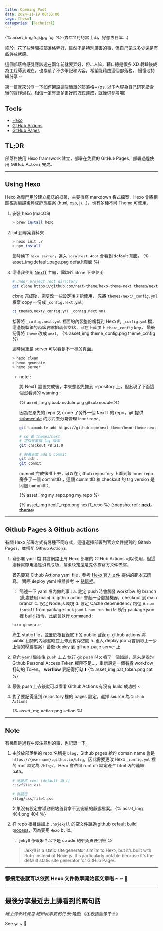```yaml
---
title: Opening Post
date: 2024-11-19 00:00:00
tags: [hexo]
categories: [Technical]
---
```


{% asset_img fuji.jpg fuji %}
(去年11月的富士山，好想去日本...)


終於，花了些時間把部落格弄好，雖然不是特別厲害的事，但自己完成多少還是有些許成就感。

<!-- more -->

這個部落格感覺應該遠在兩年前就要弄好，但...人嘛，藉口總是很多 XD
轉職後成為工程師到現在，也累積了不少筆記和內容，希望能藉由這個部落格，
慢慢地持續分享 ~

第一篇就來分享一下如何架設這個簡單的部落格~
(ps. 以下內容為自己研究摸索後的實作過程，相信一定有更多更好的方式達成，就僅供參考囉)

## Tools
- [Hexo](https://hexo.io/zh-tw/)
- [GitHub Actions](https://docs.github.com/en/actions)
- [GitHub Pages](https://docs.github.com/en/pages/getting-started-with-github-pages/about-github-pages)

## TL;DR
部落格使用 Hexo framework 建立，部署在免費的 GitHub Pages，部署過程使用 GitHub Actions 完成。

------------

## Using Hexo

Hexo 為專門用於建立網誌的框架，主要撰寫 markdown 格式檔案，Hexo 會將相關檔案編譯後轉成靜態檔案 (html, css, js...)，也有多種不同 Theme 可使用。

1. 安裝 hexo (macOS)

    ```sh
    > brew install hexo
    ```
2. cd 到專案資料夾
    ```sh
    > hexo init ./
    > npm install
    ```
    這時候下 `hexo server`，進入 `localhost:4000` 會看到 default 頁面。
{% asset_img default_page.png default頁面 %}

3. 這邊我使用 [NextT](https://theme-next.js.org/) 主題，需額外 clone 下來使用
    ```sh
    # under project root directory
    git clone https://github.com/next-theme/hexo-theme-next themes/next
    ```
    clone 完成後，需更改一些設定後才能使用，
    先將 `themes/next/_config.yml` 檔案 copy 一份成 `_config.next.yml`。
    ```sh
    cp themes/next/_config.yml _config.next.yml
    ```
    接著將 `_config.next.yml` 裡面的內容整份複製到 Hexo 的 `_config.yml` 檔，這邊複製後的內容要縮排兩個空格，且在上面加上 `theme_config` key，
    最後記得將 `theme` 改成 `next`。
    {% asset_img theme_config.png theme_config %}

    這時候重啟 server 可以看到不一樣的頁面。
    ```sh
    > hexo clean
    > hexo generate
    > hexo server
    ```

    - note :

        將 NextT 設置完成後，本來想說先推到 repository 上，但出現了下面這個沒看過的 warning :

        {% asset_img gitsubmodule.png  gitsubmodule %}

        因為在原先的 repo 又 clone 了另外一個 NextT 的 repo，git 提供 [submodule](https://git-scm.com/book/en/v2/Git-Tools-Submodules) 的方式去分開管理 inner repo。
        ```sh
        git submodule add https://github.com/next-theme/hexo-theme-next themes/next

        # cd 進 themes/next
        # 定版在某個 tag 版本
        git checkout v8.21.0

        # 接著正常 add & commit
        git add .
        git commit
        ```
        commit 完成後推上去，可以在 github repository 上看到該 inner repo 旁多了一個 commitID ，這個 commitID 和 checkout 的 tag version 是同個 commitID。

        {% asset_img my_repo.png my_repo %}

        {% asset_img nextT_repo.png nextT_repo %}
        (snapshot ref : [**next-theme**](https://github.com/next-theme/hexo-theme-next))

------------

## Github Pages & Github actions

有關 Hexo 部署方式有幾種不同方式，這邊選擇部署到官方文件提到的 Github Pages，並搭配 Github Actions。

1. 寫部署 yaml 檔
    其實網路上有 Hexo 部署的 GitHub Actions 可以使用，但這邊我實際用過是沒有成功，最後決定還是先依照官方文件去寫。

    首先要寫 Github Actions yaml file，參考 [Hexo 官方文件](https://hexo.io/docs/github-pages) 提供的範本去撰寫。
    實際 deploy yaml 檔請參考 -> [點這裡](https://github.com/ThatMrWayne/blog/blob/main/.github/workflows/deploy.yml)。
    - 簡述一下 yaml 檔內做的事 :
    a. 設定 push 時會觸發 workflow 的 branch (此處使用 main)
    b. github action 會起一台虛擬機器，checkout 到 main branch
    c. 設定 Node.js 環境
    d. 設定 Cache depenedency 路徑
    e. `npm isntall` from package-lock.json
    f. `num run build` 執行 package.json 裡 build 指令，此處會執行 command :
    ```sh
    hexo generate
    ```
    產生 static file，並置於根目錄底下的 public 目錄
    g. github actions 將 public 目錄的內容壓縮並上傳到暫存空間
    h. 進入 deploy job 時會讀取上一步上傳的壓縮檔案
    i. 最後 deploy 到 github-page server 上

2. 寫完 yaml 檔後後 push 上去
    執行 git push 時又噴了一個錯誤，原來是我的 Github Personal Access Token 權限不足...，重新設定一個有將 workflow 打勾的 Token。
    **worflow** 要記得打勾 ⬇️
    {% asset_img pat_token.png pat %}

3. 最後 push 上去後就可以看看 Github Actions 有沒有 build 成功啦 ~

4. 對了要記得進到 repository 裡的 pages 設定，選擇 source 為 `Github Actions`

    {% asset_img action.png action %}

------------

## Note

有幾點是過程中沒注意到的事，也記錄一下。

1. 由於放部落格的 repo 名稱是 `blog`，Github pages 給的 domain name 會是 `https://{username}.github.io/blog`，因此需要更改 Hexo `_config.yml` 裡的 root 設定為 `/blog/`，Hexo 會依照 root dir 設定產生 html 內的連結 path。
    ```sh
    # 沒設定 root (default 為 /)
    css/file1.css

    # 有設定
    /blog/css/file1.css
    ```
    如果沒有設定會導致網站首頁拿不到後續的靜態檔案。
    {% asset_img 404.png 404 %}

2. 在 repo 根目錄加上 `.nojekyll` 的空文件跳過 github [default build process](https://docs.github.com/en/pages/getting-started-with-github-pages/about-github-pages)，因為要用 `Hexo` build。

    - jekyll 係蝦米？以下是 claude 的不負責任回答 😎
    > Jekyll is a static site generator similar to Hexo,
    > but it's built with Ruby instead of Node.js.
    > It's particularly notable because it's the default
    > static site generator for GitHub Pages.


------------

### 都搞定後就可以依照 Hexo 文件教學開始寫文章啦 ~ ~ 🎉

------------

## 最後分享最近去上課看到的兩句話

_紙上得來終覺淺_
_絕知此事要躬行_
宋·陸遊 《冬夜讀書示子聿》

See ya ~ 👋